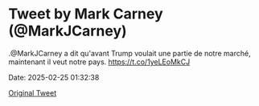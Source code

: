 # Tweet by Mark Carney (@MarkJCarney)

.@MarkJCarney a dit qu'avant Trump voulait une partie de notre marché, maintenant il veut notre pays. https://t.co/1yeLEoMkCJ

Date: 2025-02-25 01:32:38

[Original Tweet](https://x.com/MarkJCarney/status/1894198787247136870)
